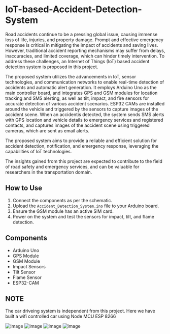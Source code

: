 # IoT-based-Accident-Detection-System

Road accidents continue to be a pressing global issue, causing immense loss of life, injuries, and property damage. Prompt and effective emergency response is critical in mitigating the impact of accidents and saving lives. However, traditional accident reporting mechanisms may suffer from delays, inaccuracies, and limited coverage, which can hinder timely intervention. To address these challenges, an Internet of Things (IoT) based accident detection system is proposed in this project.

The proposed system utilizes the advancements in IoT, sensor technologies, and communication networks to enable real-time detection of accidents and automatic alert generation. It employs Arduino Uno as the main controller board, and integrates GPS and GSM modules for location tracking and SMS alerting, as well as tilt, impact, and fire sensors for accurate detection of various accident scenarios. ESP32 CAMs are installed around the vehicle and triggered by the sensors to capture images of the accident scene. When an accidentis detected, the system sends SMS alerts with GPS location and vehicle details to emergency services and registered contacts, and captures images of the accident scene using triggered cameras, which are sent as email alerts.

The proposed system aims to provide a reliable and efficient solution for accident detection, notification, and emergency response, leveraging the capabilities of IoT technologies.

The insights gained from this project are expected to contribute to the field of road safety
and emergency services, and can be valuable for researchers in the transportation domain.

## How to Use
1. Connect the components as per the schematic.
2. Upload the `Accident_Detection_System.ino` file to your Arduino board.
3. Ensure the GSM module has an active SIM card.
4. Power on the system and test the sensors for impact, tilt, and flame detection.

## Components
- Arduino Uno
- GPS Module
- GSM Module
- Impact Sensors
- Tilt Sensor
- Flame Sensor
- ESP32-CAM

## NOTE
The car driveing system is independent from this project. 
Here we have built a wifi controlled car using Node MCU ESP 8266

![image](https://github.com/ParthChande/IoT-based-Accident-Detection-System/assets/119730313/d38baca8-3d46-4f81-8050-197e2027b876)
![image](https://github.com/ParthChande/IoT-based-Accident-Detection-System/assets/119730313/861a38cd-36d4-439f-a1c8-3ad7ea339e8a)
![image](https://github.com/ParthChande/IoT-based-Accident-Detection-System/assets/119730313/b31c3550-9363-4dba-b2bf-ad152cd79465)
![image](https://github.com/ParthChande/IoT-based-Accident-Detection-System/assets/119730313/c0a5bd01-1f5b-4641-9af7-9af7ed9343f5)
